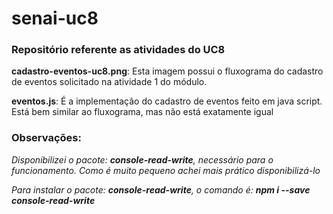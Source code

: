 # senai-uc8
### Repositório referente as atividades do UC8

**cadastro-eventos-uc8.png**: Esta imagem possui o fluxograma do cadastro de eventos solicitado na atividade 1 do módulo.

**eventos.js**: É a implementação do cadastro de eventos feito em java script. Está bem similar ao fluxograma, mas não está exatamente igual



### Observações:
_Disponibilizei o pacote: **console-read-write**, necessário para o funcionamento. Como é muito pequeno achei mais prático disponibilizá-lo_

_Para instalar o pacote: **console-read-write**, o comando é: **npm i --save console-read-write**_
